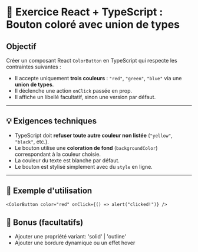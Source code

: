 # 🎯 Exercice React + TypeScript : Bouton coloré avec union de types

## Objectif

Créer un composant React `ColorButton` en TypeScript qui respecte les contraintes suivantes :

- Il accepte uniquement **trois couleurs** : `"red"`, `"green"`, `"blue"` via une **union de types**.
- Il déclenche une action `onClick` passée en prop.
- Il affiche un libellé facultatif, sinon une version par défaut.

---

## 💡 Exigences techniques

- TypeScript doit **refuser toute autre couleur non listée** (`"yellow"`, `"black"`, etc.).
- Le bouton utilise une **coloration de fond** (`backgroundColor`) correspondant à la couleur choisie.
- La couleur du texte est blanche par défaut.
- Le bouton est stylisé simplement avec du `style` en ligne.

---

## 🔧 Exemple d'utilisation

```tsx
<ColorButton color="red" onClick={() => alert("clicked!")} />
```

##  🔄 Bonus (facultatifs)

- Ajouter une propriété variant: 'solid' | 'outline'
- Ajouter une bordure dynamique ou un effet hover
